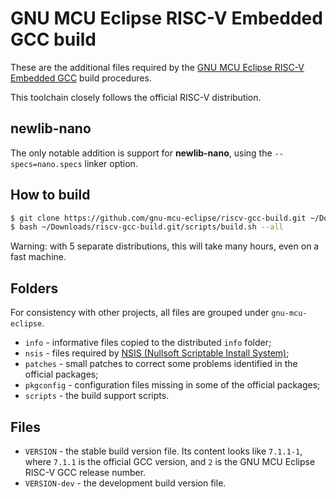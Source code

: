 # GNU MCU Eclipse RISC-V Embedded GCC build

These are the additional files required by the [GNU MCU Eclipse RISC-V Embedded GCC](https://github.com/gnu-mcu-eclipse/riscv-gcc) build procedures.

This toolchain closely follows the official RISC-V distribution.

## newlib-nano

The only notable addition is support for **newlib-nano**, using the `--specs=nano.specs` linker option.

## How to build

```bash
$ git clone https://github.com/gnu-mcu-eclipse/riscv-gcc-build.git ~/Downloads/riscv-gcc-build.git
$ bash ~/Downloads/riscv-gcc-build.git/scripts/build.sh --all
```

Warning: with 5 separate distributions, this will take many hours, even on a fast machine.

## Folders

For consistency with other projects, all files are grouped under `gnu-mcu-eclipse`.

* `info` - informative files copied to the distributed `info` folder;
* `nsis` - files required by [NSIS (Nullsoft Scriptable Install System)](http://nsis.sourceforge.net/Main_Page);
* `patches` - small patches to correct some problems identified in the official packages;
* `pkgconfig` - configuration files missing in some of the official packages;
* `scripts` - the build support scripts.

## Files

* `VERSION` - the stable build version file. Its content looks like `7.1.1-1`, where `7.1.1` is the official GCC version, and `2` is the GNU MCU Eclipse RISC-V GCC release number.
* `VERSION-dev` - the development build version file.